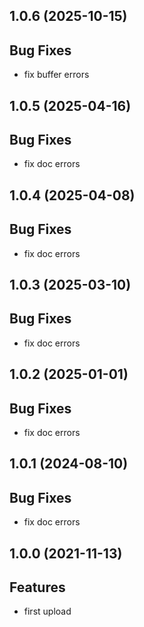 ## 1.0.6 (2025-10-15)

## Bug Fixes

- fix buffer errors

## 1.0.5 (2025-04-16)

## Bug Fixes

- fix doc errors

## 1.0.4 (2025-04-08)

## Bug Fixes

- fix doc errors

## 1.0.3 (2025-03-10)

## Bug Fixes

- fix doc errors

## 1.0.2 (2025-01-01)

## Bug Fixes

- fix doc errors

## 1.0.1 (2024-08-10)

## Bug Fixes

- fix doc errors

## 1.0.0 (2021-11-13)

## Features

- first upload